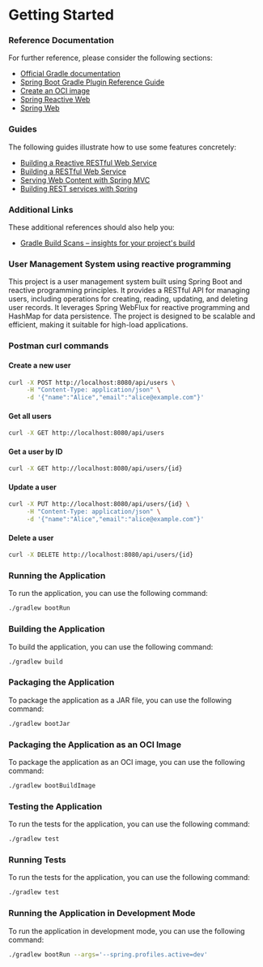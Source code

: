 # Getting Started

### Reference Documentation
For further reference, please consider the following sections:

* [Official Gradle documentation](https://docs.gradle.org)
* [Spring Boot Gradle Plugin Reference Guide](https://docs.spring.io/spring-boot/3.5.3/gradle-plugin)
* [Create an OCI image](https://docs.spring.io/spring-boot/3.5.3/gradle-plugin/packaging-oci-image.html)
* [Spring Reactive Web](https://docs.spring.io/spring-boot/3.5.3/reference/web/reactive.html)
* [Spring Web](https://docs.spring.io/spring-boot/3.5.3/reference/web/servlet.html)

### Guides
The following guides illustrate how to use some features concretely:

* [Building a Reactive RESTful Web Service](https://spring.io/guides/gs/reactive-rest-service/)
* [Building a RESTful Web Service](https://spring.io/guides/gs/rest-service/)
* [Serving Web Content with Spring MVC](https://spring.io/guides/gs/serving-web-content/)
* [Building REST services with Spring](https://spring.io/guides/tutorials/rest/)

### Additional Links
These additional references should also help you:

* [Gradle Build Scans – insights for your project's build](https://scans.gradle.com#gradle)

### User Management System using reactive programming
This project is a user management system built using Spring Boot and reactive programming principles. It provides a RESTful API for managing users, including operations for creating, reading, updating, and deleting user records.
It leverages Spring WebFlux for reactive programming and HashMap for data persistence. The project is designed to be scalable and efficient, making it suitable for high-load applications.
### Postman curl commands
#### Create a new user
```bash
curl -X POST http://localhost:8080/api/users \
     -H "Content-Type: application/json" \
     -d '{"name":"Alice","email":"alice@example.com"}'
```
#### Get all users
```bash
curl -X GET http://localhost:8080/api/users
```
#### Get a user by ID
```bash
curl -X GET http://localhost:8080/api/users/{id}
```
#### Update a user
```bash
curl -X PUT http://localhost:8080/api/users/{id} \
     -H "Content-Type: application/json" \
     -d '{"name":"Alice","email":"alice@example.com"}'
```
#### Delete a user
```bash
curl -X DELETE http://localhost:8080/api/users/{id}
```
### Running the Application
To run the application, you can use the following command:

```bash
./gradlew bootRun
```
### Building the Application
To build the application, you can use the following command:

```bash
./gradlew build
```
### Packaging the Application
To package the application as a JAR file, you can use the following command:

```bash
./gradlew bootJar
```
### Packaging the Application as an OCI Image
To package the application as an OCI image, you can use the following command:

```bash
./gradlew bootBuildImage
```
### Testing the Application
To run the tests for the application, you can use the following command:

```bash
./gradlew test
```
### Running Tests
To run the tests for the application, you can use the following command:

```bash
./gradlew test
```
### Running the Application in Development Mode
To run the application in development mode, you can use the following command:

```bash
./gradlew bootRun --args='--spring.profiles.active=dev'
```



